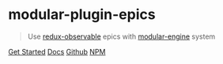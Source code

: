 # modular-plugin-epics

> Use [redux-observable](https://redux-observable.js.org/) epics with [modular-engine](https://github.com/CianciarusoCataldo/modular-engine) system

[Get Started](#getting-started)
[Docs](#main)
[Github](https://github.com/cianciarusocataldo/modular-plugin-epics)
[NPM](https://www.npmjs.com/package/modular-plugin-epics)
